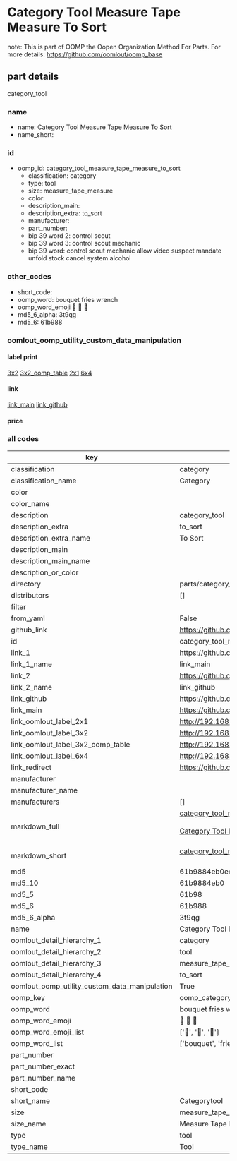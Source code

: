 # Category Tool Measure Tape Measure To Sort  

note: This is part of OOMP the Oopen Organization Method For Parts. For more details: https://github.com/oomlout/oomp_base

##  part details
  



category_tool



### name
* name: Category Tool Measure Tape Measure To Sort
* name_short: 
### id
* oomp_id: category_tool_measure_tape_measure_to_sort
  * classification: category
  * type: tool
  * size: measure_tape_measure
  * color: 
  * description_main: 
  * description_extra: to_sort
  * manufacturer: 
  * part_number: 
  * bip 39 word 2: control scout
  * bip 39 word 3: control scout mechanic
  * bip 39 word: control scout mechanic allow video suspect mandate unfold stock cancel system alcohol

### other_codes
* short_code: 
* oomp_word: bouquet fries wrench
* oomp_word_emoji :bouquet: :fries: :wrench:
* md5_6_alpha: 3t9qg
* md5_6: 61b988






### oomlout_oomp_utility_custom_data_manipulation
#### label print
[3x2](http://192.168.1.245:1112/?label=oomp%203t9qg)
[3x2_oomp_table](http://192.168.1.108:1112/?label=oomp%203t9qg)
[2x1](http://192.168.1.242:1112/?label=oomp%203t9qg)
[6x4](http://192.168.1.55:1112/?label=oomp%203t9qg)    

#### link

[link_main](https://github.com/oomlout/oomlout_oomp_version_1_messy/tree/main/parts/category_tool_measure_tape_measure_to_sort) [link_github](https://github.com/oomlout/oomlout_oomp_version_1_messy/tree/main/parts/category_tool_measure_tape_measure_to_sort)                             

#### price







### all codes 
| key | value |  
| --- | --- |  
| classification | category |  
| classification_name | Category |  
| color |  |  
| color_name |  |  
| description | category_tool |  
| description_extra | to_sort |  
| description_extra_name | To Sort |  
| description_main |  |  
| description_main_name |  |  
| description_or_color |   |  
| directory | parts/category_tool_measure_tape_measure_to_sort |  
| distributors | [] |  
| filter |  |  
| from_yaml | False |  
| github_link | https://github.com/oomlout/oomlout_oomp_part_src/tree/main/parts/category_tool_measure_tape_measure_to_sort |  
| id | category_tool_measure_tape_measure_to_sort |  
| link_1 | https://github.com/oomlout/oomlout_oomp_version_1_messy/tree/main/parts/category_tool_measure_tape_measure_to_sort |  
| link_1_name | link_main |  
| link_2 | https://github.com/oomlout/oomlout_oomp_version_1_messy/tree/main/parts/category_tool_measure_tape_measure_to_sort |  
| link_2_name | link_github |  
| link_github | https://github.com/oomlout/oomlout_oomp_version_1_messy/tree/main/parts/category_tool_measure_tape_measure_to_sort |  
| link_main | https://github.com/oomlout/oomlout_oomp_version_1_messy/tree/main/parts/category_tool_measure_tape_measure_to_sort |  
| link_oomlout_label_2x1 | http://192.168.1.242:1112/?label=oomp%203t9qg |  
| link_oomlout_label_3x2 | http://192.168.1.245:1112/?label=oomp%203t9qg |  
| link_oomlout_label_3x2_oomp_table | http://192.168.1.108:1112/?label=oomp%203t9qg |  
| link_oomlout_label_6x4 | http://192.168.1.55:1112/?label=oomp%203t9qg |  
| link_redirect | https://github.com/oomlout/oomlout_oomp_version_1_messy/tree/main/parts/category_tool_measure_tape_measure_to_sort |  
| manufacturer |  |  
| manufacturer_name |  |  
| manufacturers | [] |  
| markdown_full | [category_tool_measure_tape_measure_to_sort](none)<br>[](none)<br>[Category Tool Measure Tape Measure To Sort](none)<br><br> |  
| markdown_short | [category_tool_measure_tape_measure_to_sort](none)<br><br> |  
| md5 | 61b9884eb0ed30e36b79e06b1470517b |  
| md5_10 | 61b9884eb0 |  
| md5_5 | 61b98 |  
| md5_6 | 61b988 |  
| md5_6_alpha | 3t9qg |  
| name | Category Tool Measure Tape Measure To Sort |  
| oomlout_detail_hierarchy_1 | category |  
| oomlout_detail_hierarchy_2 | tool |  
| oomlout_detail_hierarchy_3 | measure_tape_measure |  
| oomlout_detail_hierarchy_4 | to_sort |  
| oomlout_oomp_utility_custom_data_manipulation | True |  
| oomp_key | oomp_category_tool_measure_tape_measure_to_sort |  
| oomp_word | bouquet fries wrench |  
| oomp_word_emoji | :bouquet: :fries: :wrench: |  
| oomp_word_emoji_list | [':bouquet:', ':fries:', ':wrench:'] |  
| oomp_word_list | ['bouquet', 'fries', 'wrench'] |  
| part_number |  |  
| part_number_exact |  |  
| part_number_name |  |  
| short_code |  |  
| short_name | Categorytool |  
| size | measure_tape_measure |  
| size_name | Measure Tape Measure |  
| type | tool |  
| type_name | Tool |  
